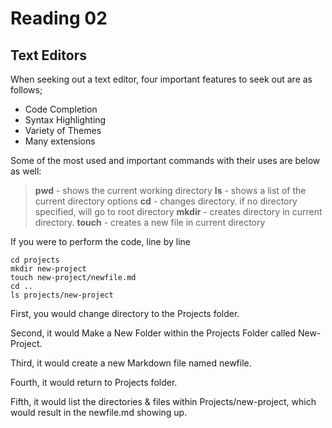 # Reading 02

## Text Editors

When seeking out a text editor, four important features to seek out are as follows;

+ Code Completion
+ Syntax Highlighting
+ Variety of Themes
+ Many extensions
  
Some of the most used and important commands with their uses are below as well:
   >**pwd** - shows the current working directory
   >**ls** - shows a list of the current directory options
   >**cd** - changes directory. if no directory specified, will go to root directory
   >**mkdir** - creates directory in current directory.
   >**touch** - creates a new file in current directory

If you were to perform the code, line by line

    cd projects
    mkdir new-project
    touch new-project/newfile.md
    cd ..
    ls projects/new-project

First, you would change directory to the Projects folder.

Second, it would Make a New Folder within the Projects Folder called New-Project.

Third, it would create a new Markdown file named newfile.

Fourth, it would return to Projects folder.

Fifth, it would list the directories & files within Projects/new-project, which would result in the newfile.md showing up.
